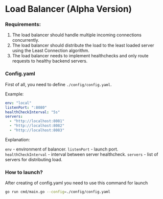 # Load Balancer (Alpha Version)

### Requirements:

1. The load balancer should handle multiple incoming connections concurrently.
2. The load balancer should distribute the load to the least loaded server using the Least Connection algorithm.
3. The load balancer needs to implement healthchecks and only route requests to healthy backend servers.

### Config.yaml

First of all, you need to define ```./config/config.yaml```.

Example:
```yaml
env: "local"
listenPort: ":8080"
healthCheckInterval: "5s"
servers:
  - "http://localhost:8081"
  - "http://localhost:8082"
  - "http://localhost:8083"
```

Explanation:

```env``` - environment of balancer.
```listenPort``` - launch port.
```healthCheckInterval``` - interval between server healthcheck.
```servers``` - list of servers for distributing load.

### How to launch?

After creating of config.yaml you need to use this command for launch
```zsh
go run cmd/main.go --config=./config/config.yaml
```
